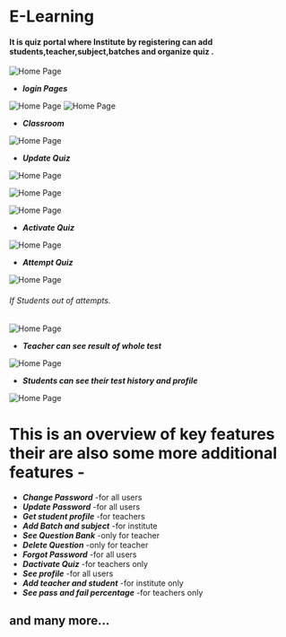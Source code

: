 # E-Learning
#### It is quiz portal where Institute by registering can add students,teacher,subject,batches and organize quiz . 


![Home Page](https://github.com/rahulgupta1999/E-Learning/blob/master/Output/Screenshot%20(5).png)


- ***login Pages***


![Home Page](https://github.com/rahulgupta1999/E-Learning/blob/master/Output/Screenshot%20(6).png)
![Home Page](https://github.com/rahulgupta1999/E-Learning/blob/master/Output/Screenshot%20(7).png)


- ***Classroom***


![Home Page](https://github.com/rahulgupta1999/E-Learning/blob/master/Output/Screenshot%20(8).png)


- ***Update Quiz***


![Home Page](https://github.com/rahulgupta1999/E-Learning/blob/master/Output/Screenshot%20(10).png)


![Home Page](https://github.com/rahulgupta1999/E-Learning/blob/master/Output/Screenshot%20(18).png)


![Home Page](https://github.com/rahulgupta1999/E-Learning/blob/master/Output/Screenshot%20(19).png)


- ***Activate Quiz***

![Home Page](https://github.com/rahulgupta1999/E-Learning/blob/master/Output/Screenshot%20(14).png)


- ***Attempt Quiz***

![Home Page](https://github.com/rahulgupta1999/E-Learning/blob/master/Output/Screenshot%20(15).png)

###### If Students out of attempts.

![Home Page](https://github.com/rahulgupta1999/E-Learning/blob/master/Output/Screenshot%20(17).png)


- ***Teacher can see result of whole test***


![Home Page](https://github.com/rahulgupta1999/E-Learning/blob/master/Output/Screenshot%20(11).png)

- ***Students can see their test history and profile***

![Home Page](https://github.com/rahulgupta1999/E-Learning/blob/master/Output/Screenshot%20(13).png)

# This is an overview of key features their are also some more additional features -
- ***Change Password*** -for all users
- ***Update Password*** -for all users
- ***Get student profile*** -for teachers
- ***Add Batch and subject*** -for institute
- ***See Question Bank*** -only for teacher
- ***Delete Question*** -only for teacher
- ***Forgot Password*** -for all users
- ***Dactivate Quiz*** -for teachers only
- ***See profile*** -for all users
- ***Add teacher and student*** -for institute only
- ***See pass and fail percentage*** -for teachers only  
## and many more...
